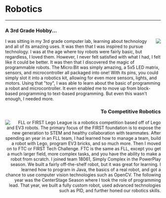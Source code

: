 # Robotics
***

### A 3rd Grade Hobby...
<img align="right" src="https://3xay.github.io/assets/Robotics/tinybit.png">
I was sitting in my 3rd grade computer lab, learning about technology and all of its amazing uses.
It was then that I was inspired to pursue technology.
I was at the age where toy robots were fairly basic, but regardless, I loved them.
However, I never felt satisfied with what I had, I felt like it could be better.
It was then that I discovered the magic of programmable robots.
The Micro:Bit was simply amazing, a 5x5 LED matrix, sensors, and microcontroller all packaged into one!
With its pins, you could simply slot it into a robotics kit, allowing for even more sensors, lights, and motors.
Using that "toy", I was able to learn about the basic of programming a robot and microcontroller.
It even enabled me to move up from block-based programming to text-based programming.
But even this wasn't enough, I needed more.

</br>
<h3 align="right">To Competitive Robotics</h3>
<img align="left" src="https://3xay.github.io/assets/Robotics/centerstagerobot.png">
<div align="right">
FLL or FIRST Lego League is a robotics competition based off of Lego and EV3 robots.
The primary focus of the FIRST foundation is to expose the new generation to STEM and healthy collaboration with teammates.
After spending an year in an FLL team, I had learned how to manage a team, build a robot with Lego, program EV3 bricks, and so much more.
Then I moved on to FTC or FIRST Tech Challenge.
FTC is the same as FLL, except you get a much larger field, more complex tasks, and you have the ability to make a robot from scratch.
I joined team 18061, Simply Complex in the PowerPlay season. We built a fairly off-the-shelf robot, but it was great for learning.
I learned how to program in Java, the basics of a real robot, and got a chance to use computer vision technologies such as OpenCV.
The following year was the CenterStage Season where I took the role of programming lead.
That year, we built a fully custom robot, used advanced technologies such as PID, and further honed our robotics skills.
</div>